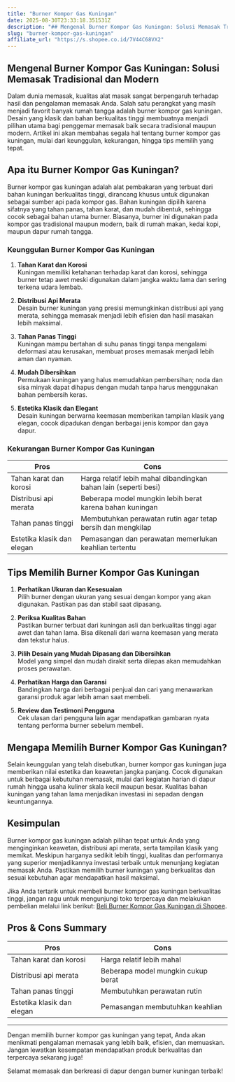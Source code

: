 ```yaml
---
title: "Burner Kompor Gas Kuningan"
date: 2025-08-30T23:33:18.351531Z
description: "## Mengenal Burner Kompor Gas Kuningan: Solusi Memasak Tradisional dan Modern  ..."
slug: "burner-kompor-gas-kuningan"
affiliate_url: "https://s.shopee.co.id/7V44C68VX2"
---
```

## Mengenal Burner Kompor Gas Kuningan: Solusi Memasak Tradisional dan Modern  

Dalam dunia memasak, kualitas alat masak sangat berpengaruh terhadap hasil dan pengalaman memasak Anda. Salah satu perangkat yang masih menjadi favorit banyak rumah tangga adalah burner kompor gas kuningan. Desain yang klasik dan bahan berkualitas tinggi membuatnya menjadi pilihan utama bagi penggemar memasak baik secara tradisional maupun modern. Artikel ini akan membahas segala hal tentang burner kompor gas kuningan, mulai dari keunggulan, kekurangan, hingga tips memilih yang tepat.  

## Apa itu Burner Kompor Gas Kuningan?  

Burner kompor gas kuningan adalah alat pembakaran yang terbuat dari bahan kuningan berkualitas tinggi, dirancang khusus untuk digunakan sebagai sumber api pada kompor gas. Bahan kuningan dipilih karena sifatnya yang tahan panas, tahan karat, dan mudah dibentuk, sehingga cocok sebagai bahan utama burner. Biasanya, burner ini digunakan pada kompor gas tradisional maupun modern, baik di rumah makan, kedai kopi, maupun dapur rumah tangga.  

### Keunggulan Burner Kompor Gas Kuningan  

1. **Tahan Karat dan Korosi**  
Kuningan memiliki ketahanan terhadap karat dan korosi, sehingga burner tetap awet meski digunakan dalam jangka waktu lama dan sering terkena udara lembab.  

2. **Distribusi Api Merata**  
Desain burner kuningan yang presisi memungkinkan distribusi api yang merata, sehingga memasak menjadi lebih efisien dan hasil masakan lebih maksimal.  

3. **Tahan Panas Tinggi**  
Kuningan mampu bertahan di suhu panas tinggi tanpa mengalami deformasi atau kerusakan, membuat proses memasak menjadi lebih aman dan nyaman.  

4. **Mudah Dibersihkan**  
Permukaan kuningan yang halus memudahkan pembersihan; noda dan sisa minyak dapat dihapus dengan mudah tanpa harus menggunakan bahan pembersih keras.  

5. **Estetika Klasik dan Elegant**  
Desain kuningan berwarna keemasan memberikan tampilan klasik yang elegan, cocok dipadukan dengan berbagai jenis kompor dan gaya dapur.  

### Kekurangan Burner Kompor Gas Kuningan  

| Pros | Cons |  
|--------|------------|  
| Tahan karat dan korosi | Harga relatif lebih mahal dibandingkan bahan lain (seperti besi) |  
| Distribusi api merata | Beberapa model mungkin lebih berat karena bahan kuningan |  
| Tahan panas tinggi | Membutuhkan perawatan rutin agar tetap bersih dan mengkilap |  
| Estetika klasik dan elegan | Pemasangan dan perawatan memerlukan keahlian tertentu |  

## Tips Memilih Burner Kompor Gas Kuningan  

1. **Perhatikan Ukuran dan Kesesuaian**  
Pilih burner dengan ukuran yang sesuai dengan kompor yang akan digunakan. Pastikan pas dan stabil saat dipasang.  

2. **Periksa Kualitas Bahan**  
Pastikan burner terbuat dari kuningan asli dan berkualitas tinggi agar awet dan tahan lama. Bisa dikenali dari warna keemasan yang merata dan tekstur halus.  

3. **Pilih Desain yang Mudah Dipasang dan Dibersihkan**  
Model yang simpel dan mudah dirakit serta dilepas akan memudahkan proses perawatan.  

4. **Perhatikan Harga dan Garansi**  
Bandingkan harga dari berbagai penjual dan cari yang menawarkan garansi produk agar lebih aman saat membeli.  

5. **Review dan Testimoni Pengguna**  
Cek ulasan dari pengguna lain agar mendapatkan gambaran nyata tentang performa burner sebelum membeli.  

## Mengapa Memilih Burner Kompor Gas Kuningan?  

Selain keunggulan yang telah disebutkan, burner kompor gas kuningan juga memberikan nilai estetika dan keawetan jangka panjang. Cocok digunakan untuk berbagai kebutuhan memasak, mulai dari kegiatan harian di dapur rumah hingga usaha kuliner skala kecil maupun besar. Kualitas bahan kuningan yang tahan lama menjadikan investasi ini sepadan dengan keuntungannya.  

## Kesimpulan  

Burner kompor gas kuningan adalah pilihan tepat untuk Anda yang menginginkan keawetan, distribusi api merata, serta tampilan klasik yang memikat. Meskipun harganya sedikit lebih tinggi, kualitas dan performanya yang superior menjadikannya investasi terbaik untuk menunjang kegiatan memasak Anda. Pastikan memilih burner kuningan yang berkualitas dan sesuai kebutuhan agar mendapatkan hasil maksimal.  

Jika Anda tertarik untuk membeli burner kompor gas kuningan berkualitas tinggi, jangan ragu untuk mengunjungi toko terpercaya dan melakukan pembelian melalui link berikut: [Beli Burner Kompor Gas Kuningan di Shopee](https://s.shopee.co.id/7V44C68VX2).  

## Pros & Cons Summary  

| Pros | Cons |  
|--------|------------|  
| Tahan karat dan korosi | Harga relatif lebih mahal |  
| Distribusi api merata | Beberapa model mungkin cukup berat |  
| Tahan panas tinggi | Membutuhkan perawatan rutin |  
| Estetika klasik dan elegan | Pemasangan membutuhkan keahlian |  

---

Dengan memilih burner kompor gas kuningan yang tepat, Anda akan menikmati pengalaman memasak yang lebih baik, efisien, dan memuaskan. Jangan lewatkan kesempatan mendapatkan produk berkualitas dan terpercaya sekarang juga!  

Selamat memasak dan berkreasi di dapur dengan burner kuningan terbaik!
